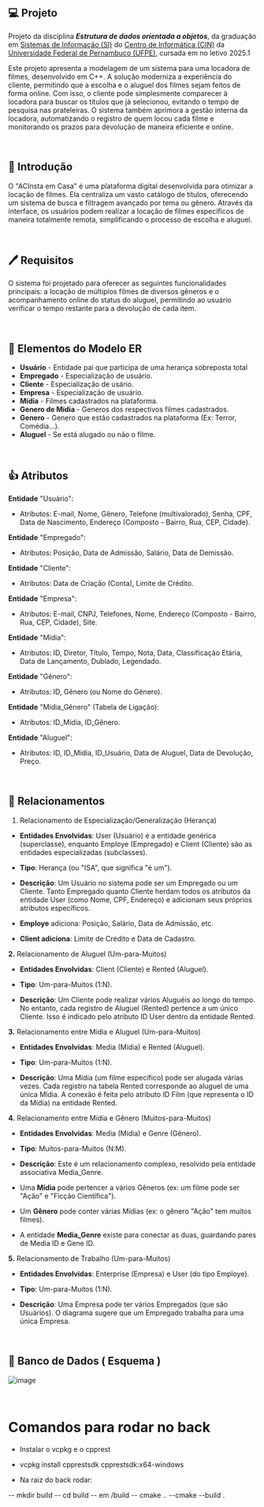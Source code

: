 ## 💻 Projeto
Projeto da disciplina ***Estrutura de dados orientada a objetos***, da graduação em [Sistemas de Informação (SI)](https://portal.cin.ufpe.br/graduacao/sistemas-de-informacao/) do [Centro de Informática (CIN)](https://portal.cin.ufpe.br/) da [Universidade Federal de Pernambuco (UFPE)](https://www.ufpe.br/), cursada em no letivo 2025.1
<br>

Este projeto apresenta a modelagem de um sistema para uma locadora de filmes, desenvolvido em C++. A solução moderniza a experiência do cliente, permitindo que a escolha e o aluguel dos filmes sejam feitos de forma online. Com isso, o cliente pode simplesmente comparecer à locadora para buscar os títulos que já selecionou, evitando o tempo de pesquisa nas prateleiras. O sistema também aprimora a gestão interna da locadora, automatizando o registro de quem locou cada filme e monitorando os prazos para devolução de maneira eficiente e online.

<br>

## 🙌 Introdução
O "ACInsta em Casa" é uma plataforma digital desenvolvida para otimizar a locação de filmes. Ela centraliza um vasto catálogo de títulos, oferecendo um sistema de busca e filtragem avançado por tema ou gênero. Através da interface, os usuários podem realizar a locação de filmes específicos de maneira totalmente remota, simplificando o processo de escolha e aluguel.

<br>

## 🖊️ Requisitos
O sistema foi projetado para oferecer as seguintes funcionalidades principais: a locação de múltiplos filmes de diversos gêneros e o acompanhamento online do status do aluguel, permitindo ao usuário verificar o tempo restante para a devolução de cada item.

<br>

## 🧬 Elementos do Modelo ER

- **Usuário** - Entidade pai que participa de uma herança sobreposta total
- **Empregado** - Especialização de usuário.
- **Cliente** - Especialização de usário.
- **Empresa** - Especialização de usuário.
- **Mídia** - Filmes cadastrados na plataforma.
- **Genero de Mídia** - Generos dos respectivos filmes cadastrados.
- **Genero** - Genero que estão cadastrados na plataforma (Ex: Terror, Comédia...).
- **Aluguel** - Se está alugado ou não o filme.

<br>

## 👍 Atributos

**Entidade** "Usuário":

- Atributos: E-mail, Nome, Gênero, Telefone (multivalorado), Senha, CPF, Data de Nascimento, Endereço (Composto - Bairro, Rua, CEP, Cidade).

**Entidade** "Empregado":

- Atributos: Posição, Data de Admissão, Salário, Data de Demissão.

**Entidade** "Cliente":

- Atributos: Data de Criação (Conta), Limite de Crédito.

**Entidade** "Empresa":

- Atributos: E-mail, CNPJ, Telefones, Nome, Endereço (Composto - Bairro, Rua, CEP, Cidade), Site.

**Entidade** "Mídia":

- Atributos: ID, Diretor, Título, Tempo, Nota, Data, Classificação Etária, Data de Lançamento, Dublado, Legendado.

**Entidade** "Gênero":

- Atributos: ID, Gênero (ou Nome do Gênero).

**Entidade** "Mídia_Gênero" (Tabela de Ligação):

- Atributos: ID_Mídia, ID_Gênero.

**Entidade** "Aluguel":

- Atributos: ID, ID_Mídia, ID_Usuário, Data de Aluguel, Data de Devolução, Preço.

<br>

## 🥰 Relacionamentos

1. Relacionamento de Especialização/Generalização (Herança)

- **Entidades Envolvidas**: User (Usuário) é a entidade genérica (superclasse), enquanto Employe (Empregado) e Client (Cliente) são as entidades especializadas (subclasses).

- **Tipo**: Herança (ou "ISA", que significa "é um").

- **Descrição**: Um Usuário no sistema pode ser um Empregado ou um Cliente. Tanto Empregado quanto Cliente herdam todos os atributos da entidade User (como Nome, CPF, Endereço) e adicionam seus próprios atributos específicos.

- **Employe** adiciona: Posição, Salário, Data de Admissão, etc.

- **Client adiciona**: Limite de Crédito e Data de Cadastro.

**2.** Relacionamento de Aluguel (Um-para-Muitos)

- **Entidades Envolvidas**: Client (Cliente) e Rented (Aluguel).

- **Tipo**: Um-para-Muitos (1:N).

- **Descrição**: Um Cliente pode realizar vários Aluguéis ao longo do tempo. No entanto, cada registro de Aluguel (Rented) pertence a um único Cliente. Isso é indicado pelo atributo ID User dentro da entidade Rented.

**3.** Relacionamento entre Mídia e Aluguel (Um-para-Muitos)

- **Entidades Envolvidas**: Media (Mídia) e Rented (Aluguel).

- **Tipo**: Um-para-Muitos (1:N).

- **Descrição**: Uma Mídia (um filme específico) pode ser alugada várias vezes. Cada registro na tabela Rented corresponde ao aluguel de uma única Mídia. A conexão é feita pelo atributo ID Film (que representa o ID da Mídia) na entidade Rented.

**4.** Relacionamento entre Mídia e Gênero (Muitos-para-Muitos)

- **Entidades Envolvidas**: Media (Mídia) e Genre (Gênero).

- **Tipo**: Muitos-para-Muitos (N:M).

- **Descrição**: Este é um relacionamento complexo, resolvido pela entidade associativa Media_Genre.

- Uma **Mídia** pode pertencer a vários Gêneros (ex: um filme pode ser "Ação" e "Ficção Científica").

- Um **Gênero** pode conter várias Mídias (ex: o gênero "Ação" tem muitos filmes).

- A entidade **Media_Genre** existe para conectar as duas, guardando pares de Media ID e Gene ID.

**5.** Relacionamento de Trabalho (Um-para-Muitos)

- **Entidades Envolvidas**: Enterprise (Empresa) e User (do tipo Employe).

- **Tipo**: Um-para-Muitos (1:N).

- **Descrição**: Uma Empresa pode ter vários Empregados (que são Usuários). O diagrama sugere que um Empregado trabalha para uma única Empresa.

<br>

## 🏦 Banco de Dados ( Esquema )

![image](https://github.com/user-attachments/assets/81f286ca-fe32-4b33-8c20-450c336b0088)

<br>

# Comandos para rodar no back

- Instalar o vcpkg e o cpprest

- vcpkg install cpprestsdk cpprestsdk:x64-windows

- Na raiz do back rodar:

-- mkdir build
-- cd build
-- em /build
-- cmake ..
--cmake --build .
